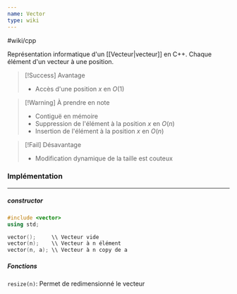 ```yaml
---
name: Vector
type: wiki
---
```

#wiki/cpp 

Représentation informatique d'un [[Vecteur|vecteur]] en C++. Chaque élément d'un vecteur à une position.

> [!Success] Avantage
> - Accès d'une position $x$ en $O(1)$

> [!Warning] À prendre en note
> - Contiguë en mémoire
> - Suppression de l'élément à la position $x$ en $O(n)$
> - Insertion de l'élément à la position $x$ en $O(n)$

>[!Fail] Désavantage
> - Modification dynamique de la taille est couteux

### Implémentation
---
##### constructor

```cpp
#include <vector>
using std;

vector();     \\ Vecteur vide
vector(n);    \\ Vecteur à n élément
vector(n, a); \\ Vecteur à n copy de a
```

##### Fonctions

`resize(n)`: Permet de redimensionné le vecteur